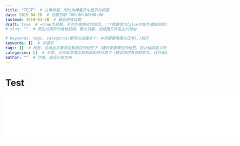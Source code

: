 ```yaml
---
title: "TEST"  # 文章标题，同时为博客页中显示的标题
date: 2019-04-28  # 创建日期 T00:00:00+08:00
lastmod: 2019-04-28  # 最后修改日期
draft: true  # =true为草稿，不会生成相应的网页，!!!需要改为false才能生成相应网页!!!
# slug: ""  # 所生成网页的地址后缀，若未设置，会根据文件名生成地址

# keywords, tags, categories都可以设置多个，中间需要用英文逗号(,)隔开
keywords: []  # 关键字
tags: []  # 标签，会将此文章添加到相应的标签下（建议查看既往的标签，防止相同含义的不同标签）
categories: []  # 分类，会将此文章添加到指定的分类下（建议使用各自的姓名，且只设置一个分类）
author: ""  # 作者，会显示在文末
---
```


# Test



<Iframe src="/post/shao-bule/vitamin d and SNPs.svg";  width="1000" height"2000" scrolling="yes" frameborder="0"></iframe>

